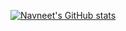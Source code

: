 [![Navneet's GitHub stats](https://github-readme-stats.vercel.app/api?username=navneetsaluja)](https://github.com/anuraghazra/github-readme-stats)

<!--
**navneetsaluja/navneetsaluja** is a ✨ _special_ ✨ repository because its `README.md` (this file) appears on your GitHub profile.

Here are some ideas to get you started:

- 🔭 I’m currently working on ...
- 🌱 I’m currently learning ...
- 👯 I’m looking to collaborate on ...
- 🤔 I’m looking for help with ...
- 💬 Ask me about ...
- 📫 How to reach me: ...
- 😄 Pronouns: ...
- ⚡ Fun fact: ...
-->
